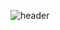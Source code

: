 ![header](https://capsule-render.vercel.app/api?type=waving&color=timeGradient&height=400&section=header&text=Welcome+GJG's+github&fontSize=60&stroke=000&strokeWidth=1&fontColor=fff)

<!--
**stu442/stu442** is a ✨ _special_ ✨ repository because its `README.md` (this file) appears on your GitHub profile.

Here are some ideas to get you started:

- 📫 Contact Me
- 🌱 I’m currently learning ...
- 🔨 Once I've used...


- 🔭 I’m currently working on ...
- 🌱 I’m currently learning ...
- 👯 I’m looking to collaborate on ...
- 🤔 I’m looking for help with ...
- 💬 Ask me about ...
- 📫 How to reach me: ...
- 😄 Pronouns: ...
- ⚡ Fun fact: ...
-->
